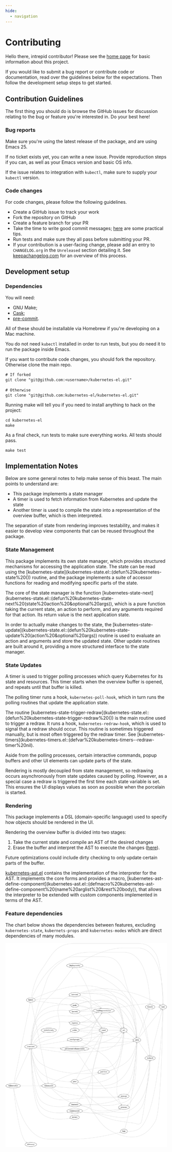 ```yaml
---
hide:
  - navigation
---
```


# Contributing

Hello there, intrepid contributor! Please see the [home page](index.md)
for basic information about this project.

If you would like to submit a bug report or contribute code or
documentation, read over the guidelines below for the expectations. Then
follow the development setup steps to get started.

## Contribution Guidelines

The first thing you should do is browse the GitHub issues for discussion
relating to the bug or feature you're interested in. Do your best here!

### Bug reports

Make sure you're using the latest release of the package, and are using
Emacs 25.

If no ticket exists yet, you can write a new issue. Provide reproduction
steps if you can, as well as your Emacs version and basic OS info.

If the issue relates to integration with `kubectl`, make sure to supply
your `kubectl` version.

### Code changes

For code changes, please follow the following guidelines.

- Create a GitHub issue to track your work
- Fork the repository on GitHub
- Create a feature branch for your PR
- Take the time to write good commit messages;
  [here](https://www.freecodecamp.org/news/writing-good-commit-messages-a-practical-guide/)
  are some practical tips.
- Run tests and make sure they all pass before submitting your PR.
- If your contribution is a user-facing change, please add an entry to
  `CHANGELOG.org` in the `Unreleased` section detailing it. See
  [keepachangelog.com](https://keepachangelog.com/en/1.0.0/) for an
  overview of this process.

## Development setup

### Dependencies

You will need:

- GNU Make;
- [Cask](https://github.com/cask/cask);
- [pre-commit](https://pre-commit.com).

All of these should be installable via Homebrew if you're developing on a Mac
machine.

You do not need `kubectl` installed in order to run tests, but you do
need it to run the package inside Emacs.

If you want to contribute code changes, you should fork the repository.
Otherwise clone the main repo.

    # If forked
    git clone "git@github.com:<username>/kubernetes-el.git"

    # Otherwise
    git clone "git@github.com:kubernetes-el/kubernetes-el.git"

Running make will tell you if you need to install anything to hack on
the project:

    cd kubernetes-el
    make

As a final check, run tests to make sure everything works. All tests
should pass.

    make test

## Implementation Notes

Below are some general notes to help make sense of this beast. The main
points to understand are:

- This package implements a state manager
- A timer is used to fetch information from Kubernetes and update the
  state
- Another timer is used to compile the state into a representation of
  the overview buffer, which is then interpreted.

The separation of state from rendering improves testability, and makes
it easier to develop view components that can be reused throughout the
package.

### State Management

This package implements its own state manager, which provides structured
mechanisms for accessing the application state. The state can be read
using the
[kubernetes-state](kubernetes-state.el::(defun%20kubernetes-state%20())
routine, and the package implements a suite of accessor functions for
reading and modifying specific parts of the state.

The core of the state manager is the function
[kubernetes-state-next](kubernetes-state.el::(defun%20kubernetes-state-next%20(state%20action%20&optional%20args)),
which is a pure function taking the current state, an action to perform,
and any arguments required for that action. Its return value is the next
application state.

In order to actually make changes to the state, the
[kubernetes-state-update](kubernetes-state.el::(defun%20kubernetes-state-update%20(action%20&optional%20args))
routine is used to evaluate an action and arguments and store the
updated state. Other update routines are built around it, providing a
more structured interface to the state manager.

### State Updates

A timer is used to trigger polling processes which query Kubernetes for
its state and resources. This timer starts when the overview buffer is
opened, and repeats until that buffer is killed.

The polling timer runs a hook, `kubernetes-poll-hook`, which in turn
runs the polling routines that update the application state.

The routine
[kubernetes-state-trigger-redraw](kubernetes-state.el::(defun%20kubernetes-state-trigger-redraw%20())
is the main routine used to trigger a redraw. It runs a hook,
`kubernetes-redraw-hook`, which is used to signal that a redraw should
occur. This routine is sometimes triggered manually, but is most often
triggered by the redraw timer. See
[kubernetes-timers](kubernetes-timers.el::(defvar%20kubernetes-timers--redraw-timer%20nil).

Aside from the polling processes, certain interactive commands, popup
buffers and other UI elements can update parts of the state.

Rendering is mostly decoupled from state management, so redrawing occurs
asynchronously from state updates caused by polling. However, as a
special case a redraw is triggered the first time each state variable is
set. This ensures the UI displays values as soon as possible when the
porcelain is started.

### Rendering

This package implements a DSL (domain-specific language) used to specify
how objects should be rendered in the UI.

Rendering the overview buffer is divided into two stages:

1. Take the current state and compile an AST of the desired changes
2. Erase the buffer and interpret the AST to execute the changes
   ([here](kubernetes.el::;;%20Render%20AST%20Interpreter)).

Future optimizations could include dirty checking to only update certain
parts of the buffer.

[kubernetes-ast.el](kubernetes-ast.el) contains the implementation of
the interpreter for the AST. It implements the core forms and provides a
macro,
[kubernetes-ast-define-component](kubernetes-ast.el::(defmacro%20kubernetes-ast-define-component%20(name%20arglist%20&rest%20body)),
that allows the interpreter to be extended with custom components
implemented in terms of the AST.

### Feature dependencies

The chart below shows the dependencies between features, excluding
`kubernetes-state`, `kubernets-props` and `kubernetes-modes` which are
direct dependencies of many modules.

![](assets/project-deps.png)
